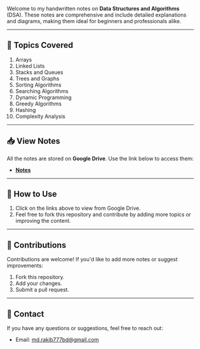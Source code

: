 Welcome to my handwritten notes on **Data Structures and Algorithms** (DSA). These notes are comprehensive and include detailed explanations and diagrams, making them ideal for beginners and professionals alike.

---

## 📂 Topics Covered
1. Arrays
2. Linked Lists
3. Stacks and Queues
4. Trees and Graphs
5. Sorting Algorithms
6. Searching Algorithms
7. Dynamic Programming
8. Greedy Algorithms
9. Hashing
10. Complexity Analysis

---

## 📥 View Notes
All the notes are stored on **Google Drive**. Use the link below to access them:

- **[Notes](https://drive.google.com/drive/folders/1kQ-fjHPYhMp4RcZWTXTZRvDilzDlEz73?usp=sharing)**  


---

## 🚀 How to Use
1. Click on the links above to view from Google Drive.
2. Feel free to fork this repository and contribute by adding more topics or improving the content.

---

## 🤝 Contributions
Contributions are welcome! If you'd like to add more notes or suggest improvements:
1. Fork this repository.
2. Add your changes.
3. Submit a pull request.

---

## 📧 Contact
If you have any questions or suggestions, feel free to reach out:

- Email: md.rakib777bd@gmail.com
